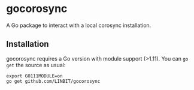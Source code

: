 # gocorosync

A Go package to interact with a local corosync installation.

## Installation

gocorosync requires a Go version with module support (>1.11). You can `go get`
the source as usual:

```
export GO111MODULE=on
go get github.com/LINBIT/gocorosync
```
